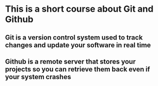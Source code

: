 # This is a short course about Git and Github

## Git is a version control system used to track changes and update your software in real time

## Github is a remote server that stores your projects so you can retrieve them back even if your system crashes

